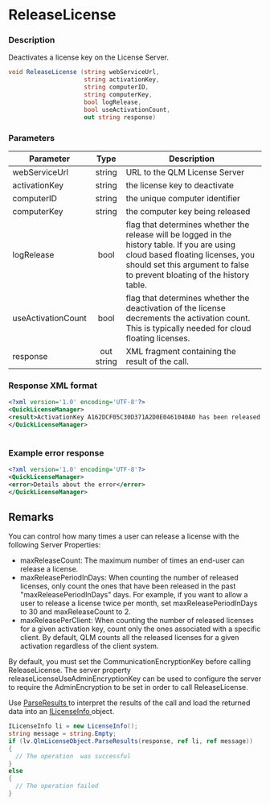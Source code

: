 # ReleaseLicense

### Description

Deactivates a license key on the License Server.

```csharp
void ReleaseLicense (string webServiceUrl, 
                     string activationKey, 
                     string computerID,
                     string computerKey, 
                     bool logRelease, 
                     bool useActivationCount,
                     out string response)
```

### Parameters

| Parameter          |    Type    | Description                                                                                                                                                                                                   |
| ------------------ | :--------: | ------------------------------------------------------------------------------------------------------------------------------------------------------------------------------------------------------------- |
| webServiceUrl      |   string   | URL to the QLM License Server                                                                                                                                                                                 |
| activationKey      |   string   | the license key to deactivate                                                                                                                                                                                 |
| computerID         |   string   | the unique computer identifier                                                                                                                                                                                |
| computerKey        |   string   | the computer key being released                                                                                                                                                                               |
| logRelease         |    bool    | flag that determines whether the release will be logged in the history table. If you are using cloud based floating licenses, you should set this argument to false to prevent bloating of the history table. |
| useActivationCount |    bool    | flag that determines whether the deactivation of the license decrements the activation count. This is typically needed for cloud floating licenses.                                                           |
| response           | out string | XML fragment containing the result of the call.                                                                                                                                                               |

### Response XML format

```xml
<?xml version='1.0' encoding='UTF-8'?>
<QuickLicenseManager>
<result>ActivationKey A162DCF05C30D371A2D0E0461040A0 has been released.</result>
</QuickLicenseManager>
 
```

### Example error response

```xml
<?xml version='1.0' encoding='UTF-8'?>
<QuickLicenseManager>
<error>Details about the error</error>
</QuickLicenseManager>
```

## Remarks

You can control how many times a user can release a license with the following Server Properties:

* maxReleaseCount: The maximum number of times an end-user can release a license.
* maxReleasePeriodInDays: When counting the number of released licenses, only count the ones that have been released in the past "maxReleasePeriodInDays" days. For example, if you want to allow a user to release a license twice per month, set maxReleasePeriodInDays to 30 and maxReleaseCount to 2.
* maxReleasePerClient: When counting the number of released licenses for a given activation key, count only the ones associated with a specific client. By default, QLM counts all the released licenses for a given activation regardless of the client system.

By default, you must set the CommunicationEncryptionKey before calling ReleaseLicense. The server property releaseLicenseUseAdminEncryptionKey can be used to configure the server to require the AdminEncryption to be set in order to call ReleaseLicense.

Use [ParseResults ](../../../iqlmcustomerinfo/methods/parseresults.md)to interpret the results of the call and load the returned data into an [ILicenseInfo ](../../../ilicenseinfo/)object.

```csharp
ILicenseInfo li = new LicenseInfo();
string message = string.Empty;
if (lv.QlmLicenseObject.ParseResults(response, ref li, ref message))
{
  // The operation  was successful	
}
else
{
  // The operation failed
}
```
